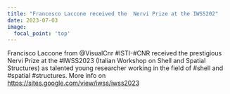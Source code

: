 ```yaml
---
title: "Francesco Laccone received the  Nervi Prize at the IWSS202"
date: 2023-07-03
image:
  focal_point: 'top'
---
```


Francisco Laccone from @VisualCnr #ISTI-#CNR received the prestigious Nervi Prize at the #IWSS2023 (Italian Workshop on Shell and Spatial Structures) as talented young researcher working in the field of #shell and #spatial #structures. More info on https://sites.google.com/view/iwss/iwss2023